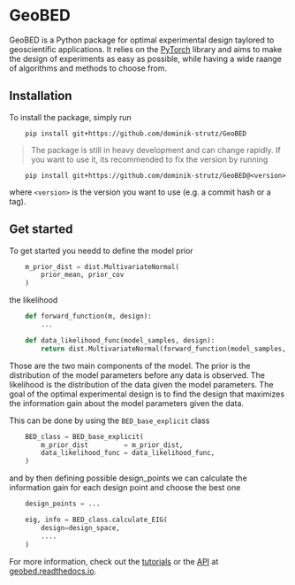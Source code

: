 GeoBED
======


GeoBED is a Python package for optimal experimental design taylored to geoscientific applications. It relies on the [PyTorch](https://pytorch.org) library and aims to make the design of experiments as easy as possible, while having a wide raange of algorithms and methods to choose from.

Installation
------------


To install the package, simply run

```
    pip install git+https://github.com/dominik-strutz/GeoBED
```

> The package is still in heavy development and can change rapidly. If you want to use it, its recommended to fix the version by running
```
    pip install git+https://github.com/dominik-strutz/GeoBED@<version>
```
where `<version>` is the version you want to use (e.g. a commit hash or a tag).

Get started
-----------

To get started you needd to define the model prior

```python
    m_prior_dist = dist.MultivariateNormal(
        prior_mean, prior_cov
    )
```

the likelihood

```python
    def forward_function(m, design):
        ...

    def data_likelihood_func(model_samples, design):
        return dist.MultivariateNormal(forward_function(model_samples, design), sigma)
```

Those are the two main components of the model. The prior is the distribution of the model parameters before any data is observed. The likelihood is the distribution of the data given the model parameters. The goal of the optimal experimental design is to find the design that maximizes the information gain about the model parameters given the data.

This can be done by using the `BED_base_explicit` class

```python
    BED_class = BED_base_explicit(
        m_prior_dist         = m_prior_dist,
        data_likelihood_func = data_likelihood_func,
    )
```

and by then defining possible design_points we can calculate the information gain for each design point and choose the best one

```python
    design_points = ...

    eig, info = BED_class.calculate_EIG(
        design=design_space,
        ....
    )
```

For more information, check out the [tutorials](https://geobed.readthedocs.io/en/latest/tutorials.html) or the [API](https://geobed.readthedocs.io/en/latest/api.html) at [geobed.readthedocs.io](https://geobed.readthedocs.io/en/latest).
